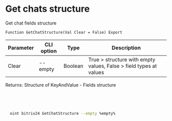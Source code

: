 ﻿---
sidebar_position: 21
---

# Get chats structure
 Get chat fields structure



`Function GetChatStructure(Val Clear = False) Export`

  | Parameter | CLI option | Type | Description |
  |-|-|-|-|
  | Clear | --empty | Boolean | True > structure with empty values, False > field types at values |

  
  Returns:  Structure of KeyAndValue - Fields structure

<br/>




```bsl title="Code example"

```



```sh title="CLI command example"
    
  oint bitrix24 GetChatStructure --empty %empty%

```

```json title="Result"

```
